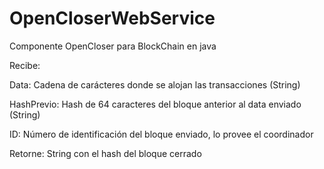 # OpenCloserWebService

Componente OpenCloser para BlockChain en java

Recibe:

Data: Cadena de carácteres donde se alojan las transacciones (String)

HashPrevio: Hash de 64 caracteres del bloque anterior al data enviado (String)

ID: Número de identificación del bloque enviado, lo provee el coordinador

Retorne: String con el hash del bloque cerrado
